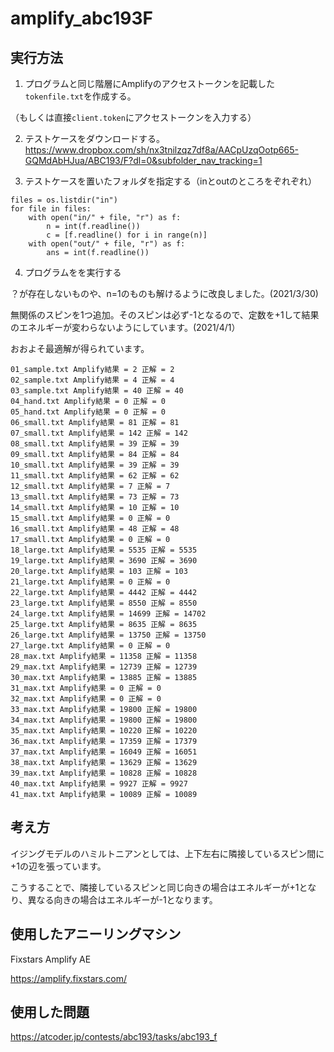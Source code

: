 # amplify_abc193F

## 実行方法

1. プログラムと同じ階層にAmplifyのアクセストークンを記載した`tokenfile.txt`を作成する。

（もしくは直接`client.token`にアクセストークンを入力する）

2. テストケースをダウンロードする。
https://www.dropbox.com/sh/nx3tnilzqz7df8a/AACpUzqOotp665-GQMdAbHJua/ABC193/F?dl=0&subfolder_nav_tracking=1

3. テストケースを置いたフォルダを指定する（inとoutのところをぞれぞれ）
```shell
files = os.listdir("in")
for file in files:
    with open("in/" + file, "r") as f:
        n = int(f.readline())
        c = [f.readline() for i in range(n)]
    with open("out/" + file, "r") as f:
        ans = int(f.readline())
```        
        
4. プログラムをを実行する

？が存在しないものや、n=1のものも解けるように改良しました。(2021/3/30)

無関係のスピンを1つ追加。そのスピンは必ず-1となるので、定数を+1して結果のエネルギーが変わらないようにしています。(2021/4/1）

おおよそ最適解が得られています。

```shell
01_sample.txt Amplify結果 = 2 正解 = 2
02_sample.txt Amplify結果 = 4 正解 = 4
03_sample.txt Amplify結果 = 40 正解 = 40
04_hand.txt Amplify結果 = 0 正解 = 0
05_hand.txt Amplify結果 = 0 正解 = 0
06_small.txt Amplify結果 = 81 正解 = 81
07_small.txt Amplify結果 = 142 正解 = 142
08_small.txt Amplify結果 = 39 正解 = 39
09_small.txt Amplify結果 = 84 正解 = 84
10_small.txt Amplify結果 = 39 正解 = 39
11_small.txt Amplify結果 = 62 正解 = 62
12_small.txt Amplify結果 = 7 正解 = 7
13_small.txt Amplify結果 = 73 正解 = 73
14_small.txt Amplify結果 = 10 正解 = 10
15_small.txt Amplify結果 = 0 正解 = 0
16_small.txt Amplify結果 = 48 正解 = 48
17_small.txt Amplify結果 = 0 正解 = 0
18_large.txt Amplify結果 = 5535 正解 = 5535
19_large.txt Amplify結果 = 3690 正解 = 3690
20_large.txt Amplify結果 = 103 正解 = 103
21_large.txt Amplify結果 = 0 正解 = 0
22_large.txt Amplify結果 = 4442 正解 = 4442
23_large.txt Amplify結果 = 8550 正解 = 8550
24_large.txt Amplify結果 = 14699 正解 = 14702
25_large.txt Amplify結果 = 8635 正解 = 8635
26_large.txt Amplify結果 = 13750 正解 = 13750
27_large.txt Amplify結果 = 0 正解 = 0
28_max.txt Amplify結果 = 11358 正解 = 11358
29_max.txt Amplify結果 = 12739 正解 = 12739
30_max.txt Amplify結果 = 13885 正解 = 13885
31_max.txt Amplify結果 = 0 正解 = 0
32_max.txt Amplify結果 = 0 正解 = 0
33_max.txt Amplify結果 = 19800 正解 = 19800
34_max.txt Amplify結果 = 19800 正解 = 19800
35_max.txt Amplify結果 = 10220 正解 = 10220
36_max.txt Amplify結果 = 17359 正解 = 17379
37_max.txt Amplify結果 = 16049 正解 = 16051
38_max.txt Amplify結果 = 13629 正解 = 13629
39_max.txt Amplify結果 = 10828 正解 = 10828
40_max.txt Amplify結果 = 9927 正解 = 9927
41_max.txt Amplify結果 = 10089 正解 = 10089
```

## 考え方

イジングモデルのハミルトニアンとしては、上下左右に隣接しているスピン間に+1の辺を張っています。

こうすることで、隣接しているスピンと同じ向きの場合はエネルギーが+1となり、異なる向きの場合はエネルギーが-1となります。

## 使用したアニーリングマシン

Fixstars Amplify AE

https://amplify.fixstars.com/

## 使用した問題

https://atcoder.jp/contests/abc193/tasks/abc193_f
